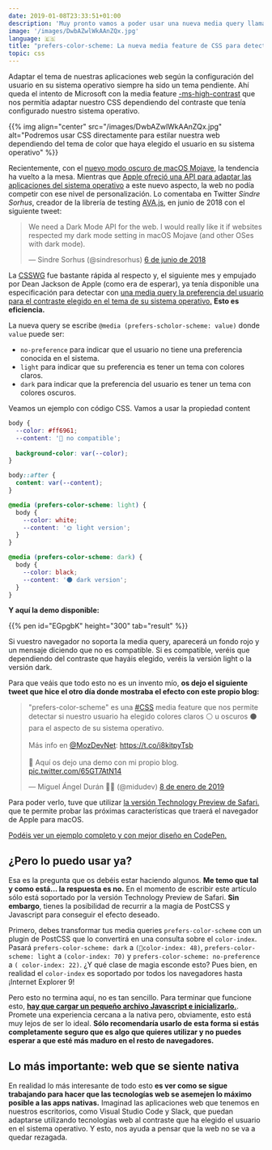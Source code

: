 ```yaml
---
date: 2019-01-08T23:33:51+01:00
description: 'Muy pronto vamos a poder usar una nueva media query llamada prefers-color-scheme que nos permitirá cambiar los colores de nuestro sitio dependiendo si el usuario ha elegido un aspecto claro u oscuro para su OS'
image: '/images/DwbAZwlWkAAnZQx.jpg'
language: 🇪🇸
title: "prefers-color-scheme: La nueva media feature de CSS para detectar el tema del usuario"
topic: css
---
```



Adaptar el tema de nuestras aplicaciones web según la configuración del usuario en su sistema operativo siempre ha sido un tema pendiente. Ahí queda el intento de Microsoft con la media feature [-ms-high-contrast](https://developer.mozilla.org/en-US/docs/Web/CSS/@media/-ms-high-contrast) que nos permitía adaptar nuestro CSS dependiendo del contraste que tenía configurado nuestro sistema operativo.

{{% img align="center" src="/images/DwbAZwlWkAAnZQx.jpg" alt="Podremos usar CSS directamente para estilar nuestra web dependiendo del tema de color que haya elegido el usuario en su sistema operativo" %}}

Recientemente, con el [nuevo modo oscuro de macOS Mojave](https://www.theverge.com/2018/9/24/17896252/mac-os-mojave-review-updates-dark-mode-new-features), la tendencia ha vuelto a la mesa. Mientras que [Apple ofreció una API para adaptar las aplicaciones del sistema operativo](https://developer.apple.com/documentation/appkit/supporting_dark_mode_in_your_interface) a este nuevo aspecto, la web no podía competir con ese nivel de personalización. Lo comentaba en Twitter *Sindre Sorhus*, creador de la librería de testing [AVA.js](https://github.com/avajs), en junio de 2018 con el siguiente tweet:

<blockquote class="twitter-tweet" data-lang="es"><p lang="en" dir="ltr">We need a Dark Mode API for the web. I would really like it if websites respected my dark mode setting in macOS Mojave (and other OSes with dark mode).</p>&mdash; Sindre Sorhus (@sindresorhus) <a href="https://twitter.com/sindresorhus/status/1004413215554428929?ref_src=twsrc%5Etfw">6 de junio de 2018</a></blockquote>
<script async src="https://platform.twitter.com/widgets.js" charset="utf-8"></script>

La [CSSWG](https://drafts.csswg.org/) fue bastante rápida al respecto y, el siguiente mes y empujado por Dean Jackson de Apple (como era de esperar), ya tenía disponible una especificación para detectar con [una media query la preferencia del usuario para el contraste elegido en el tema de su sistema operativo.](https://drafts.csswg.org/mediaqueries-5/#prefers-color-scheme) **Esto es eficiencia.**

La nueva query se escribe `@media (prefers-scholor-scheme: value)` donde `value` puede ser:

- `no-preference` para indicar que el usuario no tiene una preferencia conocida en el sistema.
- `light` para indicar que su preferencia es tener un tema con colores claros.
- `dark` para indicar que la preferencia del usuario es tener un tema con colores oscuros.

Veamos un ejemplo con código CSS. Vamos a usar la propiedad content

```css
body {
  --color: #ff6961;
  --content: '🙅‍ no compatible';
  
  background-color: var(--color);
}

body::after {
  content: var(--content);
}

@media (prefers-color-scheme: light) {
  body {
    --color: white;
    --content: '🌞 light version';
  }
}

@media (prefers-color-scheme: dark) {
  body {
    --color: black;
    --content: '🌑 dark version';
  }
}
```

**Y aquí la demo disponible:**

{{% pen id="EGpgbK" height="300" tab="result" %}}

Si vuestro navegador no soporta la media query, aparecerá un fondo rojo y un mensaje diciendo que no es compatible. Si es compatible, veréis que dependiendo del contraste que hayáis elegido, veréis la versión light o la versión dark.

Para que veáis que todo esto no es un invento mío, **os dejo el siguiente tweet que hice el otro día donde mostraba el efecto con este propio blog:**

<blockquote class="twitter-tweet" data-lang="es"><p lang="es" dir="ltr">&quot;prefers-color-scheme&quot; es una <a href="https://twitter.com/hashtag/CSS?src=hash&amp;ref_src=twsrc%5Etfw">#CSS</a> media feature que nos permite detectar si nuestro usuario ha elegido colores claros ⚪️ u oscuros ⚫️ para el aspecto de su sistema operativo.<br><br>Más info en <a href="https://twitter.com/MozDevNet?ref_src=twsrc%5Etfw">@MozDevNet</a>: <a href="https://t.co/i8kitpyTsb">https://t.co/i8kitpyTsb</a><br><br>👀 Aquí os dejo una demo con mi propio blog. <a href="https://t.co/65GT7AtN14">pic.twitter.com/65GT7AtN14</a></p>&mdash; Miguel Ángel Durán 👨‍💻 (@midudev) <a href="https://twitter.com/midudev/status/1082765722693062656?ref_src=twsrc%5Etfw">8 de enero de 2019</a></blockquote>
<script async src="https://platform.twitter.com/widgets.js" charset="utf-8"></script>

Para poder verlo, tuve que utilizar [la versión Technology Preview de Safari.](https://developer.apple.com/safari/technology-preview/) que te permite probar las próximas características que traerá el navegador de Apple para macOS. 

[Podéis ver un ejemplo completo y con mejor diseño en CodePen.](https://codepen.io/miduga/pen/LMXmYq)

## ¿Pero lo puedo usar ya?

Esa es la pregunta que os debéis estar haciendo algunos. **Me temo que tal y como está... la respuesta es no.** En el momento de escribir este artículo sólo está soportado por la versión Technology Preview de Safari. **Sin embargo**, tienes la posibilidad de recurrir a la magia de PostCSS y Javascript para conseguir el efecto deseado.

Primero, debes transformar tus media queries `prefers-color-scheme` con un plugin de PostCSS que lo convertirá en una consulta sobre el `color-index`. Pasará `prefers-color-scheme: dark` a `(color-index: 48)`, `prefers-color-scheme: light` a `(color-index: 70)` y `prefers-color-scheme: no-preference` a `( color-index: 22)`. ¿Y qué clase de magia esconde esto? Pues bien, en realidad el `color-index` es soportado por todos los navegadores hasta ¡Internet Explorer 9!

Pero esto no termina aquí, no es tan sencillo. Para terminar que funcione esto, **[hay que cargar un pequeño archivo Javascript e inicializarlo.](https://github.com/csstools/css-prefers-color-scheme/blob/master/README-BROWSER.md)**. Promete una experiencia cercana a la nativa pero, obviamente, esto está muy lejos de ser lo ideal. **Sólo recomendaría usarlo de esta forma si estás completamente seguro que es algo que quieres utilizar y no puedes esperar a que esté más maduro en el resto de navegadores.**

## Lo más importante: web que se siente nativa

En realidad lo más interesante de todo esto **es ver como se sigue trabajando para hacer que las tecnologías web se asemejen lo máximo posible a las apps nativas.** Imaginad las aplicaciones web que tenemos en nuestros escritorios, como Visual Studio Code y Slack, que puedan adaptarse utilizando tecnologías web al contraste que ha elegido el usuario en el sistema operativo. Y esto, nos ayuda a pensar que la web no se va a quedar rezagada.
